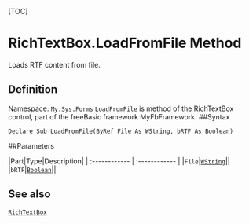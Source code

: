 [TOC]
# RichTextBox.LoadFromFile Method
Loads RTF content from file.
## Definition
Namespace: [`My.Sys.Forms`](My.Sys.Forms.md)
`LoadFromFile` is method of the RichTextBox control, part of the freeBasic framework MyFbFramework.
##Syntax
```freeBasic
Declare Sub LoadFromFile(ByRef File As WString, bRTF As Boolean)
```

##Parameters

|Part|Type|Description|
| :------------ | :------------ |
|`File`|[`WString`]("https://www.freebasic.net/wiki/KeyPgWString")||
|`bRTF`|[`Boolean`]("https://www.freebasic.net/wiki/KeyPgBoolean")||
## See also
[`RichTextBox`](RichTextBox.md)
